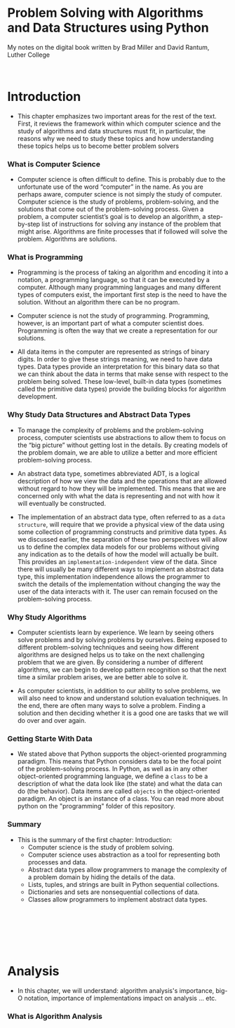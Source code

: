 # Problem Solving with Algorithms and Data Structures using Python

My notes on the digital book written by Brad Miller and David Rantum, Luther College

<br/>

# Introduction

- This chapter emphasizes two important areas for the rest of the text. First, it reviews the framework within which computer science and the study of algorithms and data structures must fit, in particular, the reasons why we need to study these topics and how understanding these topics helps us to become better problem solvers

### What is Computer Science

- Computer science is often difficult to define. This is probably due to the unfortunate use of the word “computer” in the name. As you are perhaps aware, computer science is not simply the study of computer. Computer science is the study of problems, problem-solving, and the solutions that come out of the problem-solving process. Given a problem, a computer scientist’s goal is to develop an algorithm, a step-by-step list of instructions for solving any instance of the problem that might arise. Algorithms are finite processes that if followed will solve the problem. Algorithms are solutions.

### What is Programming

- Programming is the process of taking an algorithm and encoding it into a notation, a programming language, so that it can be executed by a computer. Although many programming languages and many different types of computers exist, the important first step is the need to have the solution. Without an algorithm there can be no program.

- Computer science is not the study of programming. Programming, however, is an important part of what a computer scientist does. Programming is often the way that we create a representation for our solutions. 

- All data items in the computer are represented as strings of binary digits. In order to give these strings meaning, we need to have data types. Data types provide an interpretation for this binary data so that we can think about the data in terms that make sense with respect to the problem being solved. These low-level, built-in data types (sometimes called the primitive data types) provide the building blocks for algorithm development.

### Why Study Data Structures and Abstract Data Types

- To manage the complexity of problems and the problem-solving process, computer scientists use abstractions to allow them to focus on the “big picture” without getting lost in the details. By creating models of the problem domain, we are able to utilize a better and more efficient problem-solving process. 

- An abstract data type, sometimes abbreviated ADT, is a logical description of how we view the data and the operations that are allowed without regard to how they will be implemented. This means that we are concerned only with what the data is representing and not with how it will eventually be constructed.

- The implementation of an abstract data type, often referred to as a `data structure`, will require that we provide a physical view of the data using some collection of programming constructs and primitive data types. As we discussed earlier, the separation of these two perspectives will allow us to define the complex data models for our problems without giving any indication as to the details of how the model will actually be built. This provides an `implementation-independent` view of the data. Since there will usually be many different ways to implement an abstract data type, this implementation independence allows the programmer to switch the details of the implementation without changing the way the user of the data interacts with it. The user can remain focused on the problem-solving process.

### Why Study Algorithms

- Computer scientists learn by experience. We learn by seeing others solve problems and by solving problems by ourselves. Being exposed to different problem-solving techniques and seeing how different algorithms are designed helps us to take on the next challenging problem that we are given. By considering a number of different algorithms, we can begin to develop pattern recognition so that the next time a similar problem arises, we are better able to solve it.

- As computer scientists, in addition to our ability to solve problems, we will also need to know and understand solution evaluation techniques. In the end, there are often many ways to solve a problem. Finding a solution and then deciding whether it is a good one are tasks that we will do over and over again.

### Getting Starte With Data

- We stated above that Python supports the object-oriented programming paradigm. This means that Python considers data to be the focal point of the problem-solving process. In Python, as well as in any other object-oriented programming language, we define a `class` to be a description of what the data look like (the state) and what the data can do (the behavior). Data items are called `objects` in the object-oriented paradigm. An object is an instance of a class. You can read more about python on the "programming" folder of this repository.

### Summary

- This is the summary of the first chapter: Introduction:
  - Computer science is the study of problem solving.
  - Computer science uses abstraction as a tool for representing both processes and data.
  - Abstract data types allow programmers to manage the complexity of a problem domain by hiding the details of the data.
  - Lists, tuples, and strings are built in Python sequential collections.
  - Dictionaries and sets are nonsequential collections of data.
  - Classes allow programmers to implement abstract data types.

<br/>
<br/>
<br/>
<br/>
<br/>

# Analysis

- In this chapter, we will understand: algorithm analysis's importance, big-O notation, importance of implementations impact on analysis ... etc. 

### What is Algorithm Analysis


